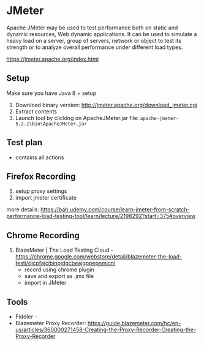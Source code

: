 # JMeter

Apache JMeter may be used to test performance both on static and dynamic resources, Web dynamic applications.
It can be used to simulate a heavy load on a server, group of servers, network or object to test its strength or to analyze overall performance under different load types.

https://jmeter.apache.org/index.html

## Setup

Make sure you have Java 8 + setup 

1. Download binary version: http://jmeter.apache.org/download_jmeter.cgi
2. Extract contents
3. Launch tool  by clicking on ApacheJMeter.jar file: ```apache-jmeter-5.2.1\bin\ApacheJMeter.jar```


## Test plan

- contains all actions 

## Firefox Recording

1. setup proxy settings
2. import jmeter certificate

more details: https://bah.udemy.com/course/learn-jmeter-from-scratch-performance-load-testing-tool/learn/lecture/2198292?start=375#overview

## Chrome Recording

1. BlazeMeter | The Load Testing Cloud - https://chrome.google.com/webstore/detail/blazemeter-the-load-testi/ojcpfajcibinpjdgcbeajgppepnmicnl
    - record using chrome plugin
    - save and export as .jmx file
    - import in JMeter

## Tools

- Fiddler - 
- Blazemeter Proxy Recorder: https://guide.blazemeter.com/hc/en-us/articles/360000271458-Creating-the-Proxy-Recorder-Creating-the-Proxy-Recorder
